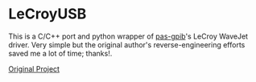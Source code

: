 LeCroyUSB
=========

This is a C/C++ port and python wrapper of
[pas-gpib](https://github.com/hansiglaser/pas-gpib/blob/master/usb/usblecroy.pas)'s LeCroy WaveJet driver.
Very simple but the original author's reverse-engineering efforts
saved me a lot of time; thanks!.

[Original Project](https://github.com/hansiglaser/pas-gpib)


